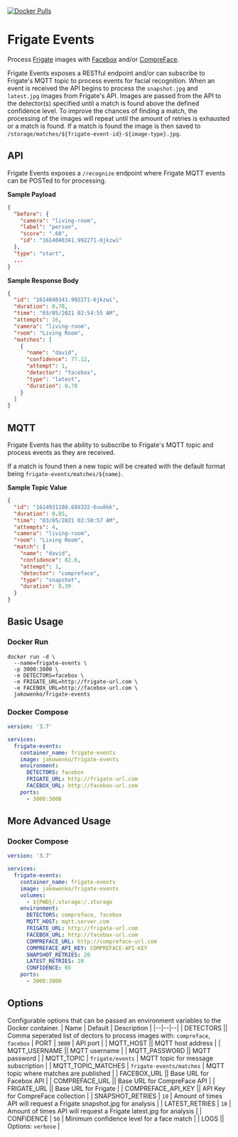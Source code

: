 [![Docker Pulls](https://flat.badgen.net/docker/pulls/jakowenko/frigate-events)](https://hub.docker.com/r/jakowenko/frigate-events)

# Frigate Events

Process [Frigate](https://github.com/blakeblackshear/frigate) images with [Facebox](https://machinebox.io) and/or [CompreFace](https://github.com/exadel-inc/CompreFace).

Frigate Events exposes a RESTful endpoint and/or can subscribe to Frigate's MQTT topic to process events for facial recognition. When an event is received the API begins to process the `snapshot.jpg` and `latest.jpg` images from Frigate's API. Images are passed from the API to the detector(s) specified until a match is found above the defined confidence level. To improve the chances of finding a match, the processing of the images will repeat until the amount of retries is exhausted or a match is found. If a match is found the image is then saved to `/storage/matches/${frigate-event-id}-${image-type}.jpg`.

## API

Frigate Events exposes a `/recognize` endpoint where Frigate MQTT events can be POSTed to for processing.

**Sample Payload**

```json
{
  "before": {
    "camera": "living-room",
    "label": "person",
    "score": ".60",
    "id": "1614048341.992271-6jkzwi"
  },
  "type": "start",
  ...
}
```

**Sample Response Body**

```json
{
  "id": "1614048341.992271-6jkzwi",
  "duration": 0.78,
  "time": "03/05/2021 02:54:55 AM",
  "attempts": 16,
  "camera": "living-room",
  "room": "Living Room",
  "matches": [
    {
      "name": "david",
      "confidence": 77.12,
      "attempt": 1,
      "detector": "facebox",
      "type": "latest",
      "duration": 0.78
    }
  ]
}
```

## MQTT

Frigate Events has the ability to subscribe to Frigate's MQTT topic and process events as they are received.

If a match is found then a new topic will be created with the default format being `frigate-events/matches/${name}`.

**Sample Topic Value**

```json
{
  "id": "1614931108.689332-6uu8kk",
  "duration": 0.85,
  "time": "03/05/2021 02:58:57 AM",
  "attempts": 4,
  "camera": "living-room",
  "room": "Living Room",
  "match": {
    "name": "david",
    "confidence": 82.6,
    "attempt": 1,
    "detector": "compreface",
    "type": "snapshot",
    "duration": 0.39
  }
}
```

## Basic Usage

### Docker Run

```shell
docker run -d \
  --name=frigate-events \
  -p 3000:3000 \
  -e DETECTORS=facebox \
  -e FRIGATE_URL=http://frigate-url.com \
  -e FACEBOX_URL=http://facebox-url.com \
  jakowenko/frigate-events
```

### Docker Compose

```yaml
version: '3.7'

services:
  frigate-events:
    container_name: frigate-events
    image: jakowenko/frigate-events
    environment:
      DETECTORS: facebox
      FRIGATE_URL: http://frigate-url.com
      FACEBOX_URL: http://facebox-url.com
    ports:
      - 3000:3000
```

## More Advanced Usage

### Docker Compose

```yaml
version: '3.7'

services:
  frigate-events:
    container_name: frigate-events
    image: jakowenko/frigate-events
    volumes:
      - ${PWD}/.storage:/.storage
    environment:
      DETECTORS: compreface, facebox
      MQTT_HOST: mqtt.server.com
      FRIGATE_URL: http://frigate-url.com
      FACEBOX_URL: http://facebox-url.com
      COMPREFACE_URL: http://compreface-url.com
      COMPREFACE_API_KEY: COMPREFACE-API-KEY
      SNAPSHOT_RETRIES: 20
      LATEST_RETRIES: 20
      CONFIDENCE: 65
    ports:
      - 3000:3000
```

## Options

Configurable options that can be passed an environment variables to the Docker container.
| Name | Default | Description |
|--|--|--|
| DETECTORS || Comma seperated list of dectors to process images with: `compreface`, `facebox`
| PORT | `3000` | API port |
| MQTT_HOST || MQTT host address |
| MQTT_USERNAME || MQTT username |
| MQTT_PASSWORD || MQTT password |
| MQTT_TOPIC | `frigate/events` | MQTT topic for message subscription |
| MQTT_TOPIC_MATCHES | `frigate-events/matches` | MQTT topic where matches are published |
| FACEBOX_URL || Base URL for Facebox API |
| COMPREFACE_URL || Base URL for CompreFace API |
| FRIGATE_URL || Base URL for Frigate |
| COMPREFACE_API_KEY || API Key for CompreFace collection |
| SNAPSHOT_RETRIES | `10` | Amount of times API will request a Frigate snapshot.jpg for analysis |
| LATEST_RETRIES | `10` | Amount of times API will request a Frigate latest.jpg for analysis |
| CONFIDENCE | `50` | Minimum confidence level for a face match |
| LOGS || Options: `verbose` |
